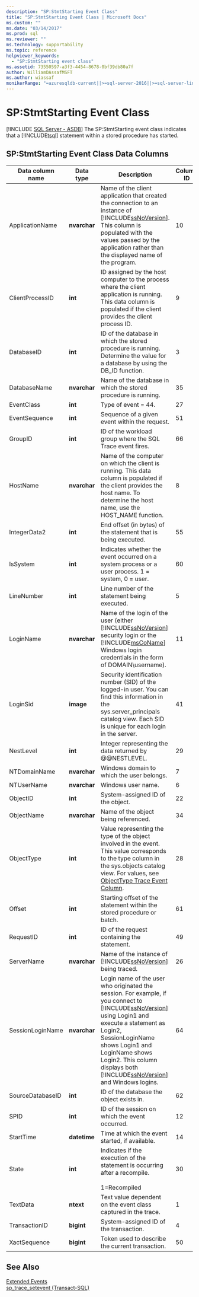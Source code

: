 ```yaml
---
description: "SP:StmtStarting Event Class"
title: "SP:StmtStarting Event Class | Microsoft Docs"
ms.custom: ""
ms.date: "03/14/2017"
ms.prod: sql
ms.reviewer: ""
ms.technology: supportability
ms.topic: reference
helpviewer_keywords: 
  - "SP:StmtStarting event class"
ms.assetid: 73550597-a3f3-4454-8678-0bf39db80a7f
author: WilliamDAssafMSFT
ms.author: wiassaf
monikerRange: "=azuresqldb-current||>=sql-server-2016||>=sql-server-linux-2017||=azuresqldb-mi-current"
---
```

# SP:StmtStarting Event Class
[!INCLUDE [SQL Server - ASDB](../../includes/applies-to-version/sql-asdb.md)]
  The SP:StmtStarting event class indicates that a [!INCLUDE[tsql](../../includes/tsql-md.md)] statement within a stored procedure has started.  
  
## SP:StmtStarting Event Class Data Columns  
  
|Data column name|Data type|Description|Column ID|Filterable|  
|----------------------|---------------|-----------------|---------------|----------------|  
|ApplicationName|**nvarchar**|Name of the client application that created the connection to an instance of [!INCLUDE[ssNoVersion](../../includes/ssnoversion-md.md)]. This column is populated with the values passed by the application rather than the displayed name of the program.|10|Yes|  
|ClientProcessID|**int**|ID assigned by the host computer to the process where the client application is running. This data column is populated if the client provides the client process ID.|9|Yes|  
|DatabaseID|**int**|ID of the database in which the stored procedure is running. Determine the value for a database by using the DB_ID function.|3|Yes|  
|DatabaseName|**nvarchar**|Name of the database in which the stored procedure is running.|35|Yes|  
|EventClass|**int**|Type of event = 44.|27|No|  
|EventSequence|**int**|Sequence of a given event within the request.|51|No|  
|GroupID|**int**|ID of the workload group where the SQL Trace event fires.|66|Yes|  
|HostName|**nvarchar**|Name of the computer on which the client is running. This data column is populated if the client provides the host name. To determine the host name, use the HOST_NAME function.|8|Yes|  
|IntegerData2|**int**|End offset (in bytes) of the statement that is being executed.|55|Yes|  
|IsSystem|**int**|Indicates whether the event occurred on a system process or a user process. 1 = system, 0 = user.|60|Yes|  
|LineNumber|**int**|Line number of the statement being executed.|5|Yes|  
|LoginName|**nvarchar**|Name of the login of the user (either [!INCLUDE[ssNoVersion](../../includes/ssnoversion-md.md)] security login or the [!INCLUDE[msCoName](../../includes/msconame-md.md)] Windows login credentials in the form of DOMAIN\username).|11|Yes|  
|LoginSid|**image**|Security identification number (SID) of the logged-in user. You can find this information in the sys.server_principals catalog view. Each SID is unique for each login in the server.|41|Yes|  
|NestLevel|**int**|Integer representing the data returned by @@NESTLEVEL.|29|Yes|  
|NTDomainName|**nvarchar**|Windows domain to which the user belongs.|7|Yes|  
|NTUserName|**nvarchar**|Windows user name.|6|Yes|  
|ObjectID|**int**|System-assigned ID of the object.|22|Yes|  
|ObjectName|**nvarchar**|Name of the object being referenced.|34|Yes|  
|ObjectType|**int**|Value representing the type of the object involved in the event. This value corresponds to the type column in the sys.objects catalog view. For values, see [ObjectType Trace Event Column](../../relational-databases/event-classes/objecttype-trace-event-column.md).|28|Yes|  
|Offset|**int**|Starting offset of the statement within the stored procedure or batch.|61|Yes|  
|RequestID|**int**|ID of the request containing the statement.|49|Yes|  
|ServerName|**nvarchar**|Name of the instance of [!INCLUDE[ssNoVersion](../../includes/ssnoversion-md.md)] being traced.|26|No|  
|SessionLoginName|**nvarchar**|Login name of the user who originated the session. For example, if you connect to [!INCLUDE[ssNoVersion](../../includes/ssnoversion-md.md)] using Login1 and execute a statement as Login2, SessionLoginName shows Login1 and LoginName shows Login2. This column displays both [!INCLUDE[ssNoVersion](../../includes/ssnoversion-md.md)] and Windows logins.|64|Yes|  
|SourceDatabaseID|**int**|ID of the database the object exists in.|62|Yes|  
|SPID|**int**|ID of the session on which the event occurred.|12|Yes|  
|StartTime|**datetime**|Time at which the event started, if available.|14|Yes|  
|State|**int**|Indicates if the execution of the statement is occurring after a recompile.<br /><br /> 1=Recompiled|30|Yes|  
|TextData|**ntext**|Text value dependent on the event class captured in the trace.|1|Yes|  
|TransactionID|**bigint**|System-assigned ID of the transaction.|4|Yes|  
|XactSequence|**bigint**|Token used to describe the current transaction.|50|Yes|  
  
## See Also  
 [Extended Events](../../relational-databases/extended-events/extended-events.md)   
 [sp_trace_setevent &#40;Transact-SQL&#41;](../../relational-databases/system-stored-procedures/sp-trace-setevent-transact-sql.md)  
  
  
